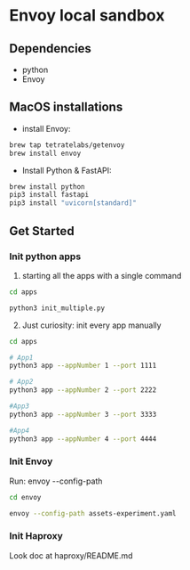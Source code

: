 # Envoy local sandbox


## Dependencies

- python
- Envoy

## MacOS installations

- install Envoy: 

```zsh
brew tap tetratelabs/getenvoy
brew install envoy

```

- Install Python & FastAPI:


```zsh
brew install python
pip3 install fastapi
pip3 install "uvicorn[standard]"

```

## Get Started

### Init python apps

1. starting all the apps with a single command

```zsh
cd apps

python3 init_multiple.py
```


2. Just curiosity: init every app manually

```zsh
cd apps

# App1
python3 app --appNumber 1 --port 1111

# App2
python3 app --appNumber 2 --port 2222

#App3
python3 app --appNumber 3 --port 3333

#App4
python3 app --appNumber 4 --port 4444
```


### Init Envoy

Run: envoy --config-path <config file>

```zsh
cd envoy

envoy --config-path assets-experiment.yaml

```

### Init Haproxy

Look doc at haproxy/README.md